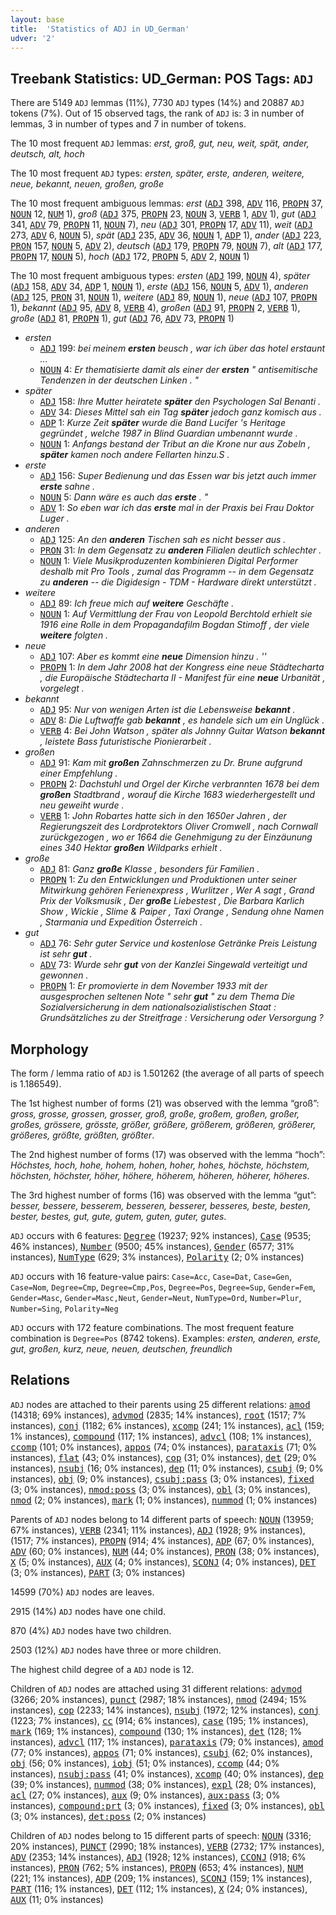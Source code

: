 ```yaml
---
layout: base
title:  'Statistics of ADJ in UD_German'
udver: '2'
---
```


## Treebank Statistics: UD_German: POS Tags: `ADJ`

There are 5149 `ADJ` lemmas (11%), 7730 `ADJ` types (14%) and 20887 `ADJ` tokens (7%).
Out of 15 observed tags, the rank of `ADJ` is: 3 in number of lemmas, 3 in number of types and 7 in number of tokens.

The 10 most frequent `ADJ` lemmas: <em>erst, groß, gut, neu, weit, spät, ander, deutsch, alt, hoch</em>

The 10 most frequent `ADJ` types:  <em>ersten, später, erste, anderen, weitere, neue, bekannt, neuen, großen, große</em>

The 10 most frequent ambiguous lemmas: <em>erst</em> (<tt><a href="de-pos-ADJ.html">ADJ</a></tt> 398, <tt><a href="de-pos-ADV.html">ADV</a></tt> 116, <tt><a href="de-pos-PROPN.html">PROPN</a></tt> 37, <tt><a href="de-pos-NOUN.html">NOUN</a></tt> 12, <tt><a href="de-pos-NUM.html">NUM</a></tt> 1), <em>groß</em> (<tt><a href="de-pos-ADJ.html">ADJ</a></tt> 375, <tt><a href="de-pos-PROPN.html">PROPN</a></tt> 23, <tt><a href="de-pos-NOUN.html">NOUN</a></tt> 3, <tt><a href="de-pos-VERB.html">VERB</a></tt> 1, <tt><a href="de-pos-ADV.html">ADV</a></tt> 1), <em>gut</em> (<tt><a href="de-pos-ADJ.html">ADJ</a></tt> 341, <tt><a href="de-pos-ADV.html">ADV</a></tt> 79, <tt><a href="de-pos-PROPN.html">PROPN</a></tt> 11, <tt><a href="de-pos-NOUN.html">NOUN</a></tt> 7), <em>neu</em> (<tt><a href="de-pos-ADJ.html">ADJ</a></tt> 301, <tt><a href="de-pos-PROPN.html">PROPN</a></tt> 17, <tt><a href="de-pos-ADV.html">ADV</a></tt> 11), <em>weit</em> (<tt><a href="de-pos-ADJ.html">ADJ</a></tt> 273, <tt><a href="de-pos-ADV.html">ADV</a></tt> 6, <tt><a href="de-pos-NOUN.html">NOUN</a></tt> 5), <em>spät</em> (<tt><a href="de-pos-ADJ.html">ADJ</a></tt> 235, <tt><a href="de-pos-ADV.html">ADV</a></tt> 36, <tt><a href="de-pos-NOUN.html">NOUN</a></tt> 1, <tt><a href="de-pos-ADP.html">ADP</a></tt> 1), <em>ander</em> (<tt><a href="de-pos-ADJ.html">ADJ</a></tt> 223, <tt><a href="de-pos-PRON.html">PRON</a></tt> 157, <tt><a href="de-pos-NOUN.html">NOUN</a></tt> 5, <tt><a href="de-pos-ADV.html">ADV</a></tt> 2), <em>deutsch</em> (<tt><a href="de-pos-ADJ.html">ADJ</a></tt> 179, <tt><a href="de-pos-PROPN.html">PROPN</a></tt> 79, <tt><a href="de-pos-NOUN.html">NOUN</a></tt> 7), <em>alt</em> (<tt><a href="de-pos-ADJ.html">ADJ</a></tt> 177, <tt><a href="de-pos-PROPN.html">PROPN</a></tt> 17, <tt><a href="de-pos-NOUN.html">NOUN</a></tt> 5), <em>hoch</em> (<tt><a href="de-pos-ADJ.html">ADJ</a></tt> 172, <tt><a href="de-pos-PROPN.html">PROPN</a></tt> 5, <tt><a href="de-pos-ADV.html">ADV</a></tt> 2, <tt><a href="de-pos-NOUN.html">NOUN</a></tt> 1)

The 10 most frequent ambiguous types:  <em>ersten</em> (<tt><a href="de-pos-ADJ.html">ADJ</a></tt> 199, <tt><a href="de-pos-NOUN.html">NOUN</a></tt> 4), <em>später</em> (<tt><a href="de-pos-ADJ.html">ADJ</a></tt> 158, <tt><a href="de-pos-ADV.html">ADV</a></tt> 34, <tt><a href="de-pos-ADP.html">ADP</a></tt> 1, <tt><a href="de-pos-NOUN.html">NOUN</a></tt> 1), <em>erste</em> (<tt><a href="de-pos-ADJ.html">ADJ</a></tt> 156, <tt><a href="de-pos-NOUN.html">NOUN</a></tt> 5, <tt><a href="de-pos-ADV.html">ADV</a></tt> 1), <em>anderen</em> (<tt><a href="de-pos-ADJ.html">ADJ</a></tt> 125, <tt><a href="de-pos-PRON.html">PRON</a></tt> 31, <tt><a href="de-pos-NOUN.html">NOUN</a></tt> 1), <em>weitere</em> (<tt><a href="de-pos-ADJ.html">ADJ</a></tt> 89, <tt><a href="de-pos-NOUN.html">NOUN</a></tt> 1), <em>neue</em> (<tt><a href="de-pos-ADJ.html">ADJ</a></tt> 107, <tt><a href="de-pos-PROPN.html">PROPN</a></tt> 1), <em>bekannt</em> (<tt><a href="de-pos-ADJ.html">ADJ</a></tt> 95, <tt><a href="de-pos-ADV.html">ADV</a></tt> 8, <tt><a href="de-pos-VERB.html">VERB</a></tt> 4), <em>großen</em> (<tt><a href="de-pos-ADJ.html">ADJ</a></tt> 91, <tt><a href="de-pos-PROPN.html">PROPN</a></tt> 2, <tt><a href="de-pos-VERB.html">VERB</a></tt> 1), <em>große</em> (<tt><a href="de-pos-ADJ.html">ADJ</a></tt> 81, <tt><a href="de-pos-PROPN.html">PROPN</a></tt> 1), <em>gut</em> (<tt><a href="de-pos-ADJ.html">ADJ</a></tt> 76, <tt><a href="de-pos-ADV.html">ADV</a></tt> 73, <tt><a href="de-pos-PROPN.html">PROPN</a></tt> 1)


* <em>ersten</em>
  * <tt><a href="de-pos-ADJ.html">ADJ</a></tt> 199: <em>bei meinem <b>ersten</b> beusch , war ich über das hotel erstaunt ...</em>
  * <tt><a href="de-pos-NOUN.html">NOUN</a></tt> 4: <em>Er thematisierte damit als einer der <b>ersten</b> " antisemitische Tendenzen in der deutschen Linken . "</em>
* <em>später</em>
  * <tt><a href="de-pos-ADJ.html">ADJ</a></tt> 158: <em>Ihre Mutter heiratete <b>später</b> den Psychologen Sal Benanti .</em>
  * <tt><a href="de-pos-ADV.html">ADV</a></tt> 34: <em>Dieses Mittel sah ein Tag <b>später</b> jedoch ganz komisch aus .</em>
  * <tt><a href="de-pos-ADP.html">ADP</a></tt> 1: <em>Kurze Zeit <b>später</b> wurde die Band Lucifer 's Heritage gegründet , welche 1987 in Blind Guardian umbenannt wurde .</em>
  * <tt><a href="de-pos-NOUN.html">NOUN</a></tt> 1: <em>Anfangs bestand der Tribut an die Krone nur aus Zobeln , <b>später</b> kamen noch andere Fellarten hinzu.S .</em>
* <em>erste</em>
  * <tt><a href="de-pos-ADJ.html">ADJ</a></tt> 156: <em>Super Bedienung und das Essen war bis jetzt auch immer <b>erste</b> sahne .</em>
  * <tt><a href="de-pos-NOUN.html">NOUN</a></tt> 5: <em>Dann wäre es auch das <b>erste</b> . "</em>
  * <tt><a href="de-pos-ADV.html">ADV</a></tt> 1: <em>So eben war ich das <b>erste</b> mal in der Praxis bei Frau Doktor Luger .</em>
* <em>anderen</em>
  * <tt><a href="de-pos-ADJ.html">ADJ</a></tt> 125: <em>An den <b>anderen</b> Tischen sah es nicht besser aus .</em>
  * <tt><a href="de-pos-PRON.html">PRON</a></tt> 31: <em>In dem Gegensatz zu <b>anderen</b> Filialen deutlich schlechter .</em>
  * <tt><a href="de-pos-NOUN.html">NOUN</a></tt> 1: <em>Viele Musikproduzenten kombinieren Digital Performer deshalb mit Pro Tools , zumal das Programm -- in dem Gegensatz zu <b>anderen</b> -- die Digidesign - TDM - Hardware direkt unterstützt .</em>
* <em>weitere</em>
  * <tt><a href="de-pos-ADJ.html">ADJ</a></tt> 89: <em>Ich freue mich auf <b>weitere</b> Geschäfte .</em>
  * <tt><a href="de-pos-NOUN.html">NOUN</a></tt> 1: <em>Auf Vermittlung der Frau von Leopold Berchtold erhielt sie 1916 eine Rolle in dem Propagandafilm Bogdan Stimoff , der viele <b>weitere</b> folgten .</em>
* <em>neue</em>
  * <tt><a href="de-pos-ADJ.html">ADJ</a></tt> 107: <em>Aber es kommt eine <b>neue</b> Dimension hinzu . ''</em>
  * <tt><a href="de-pos-PROPN.html">PROPN</a></tt> 1: <em>In dem Jahr 2008 hat der Kongress eine neue Städtecharta , die Europäische Städtecharta II - Manifest für eine <b>neue</b> Urbanität , vorgelegt .</em>
* <em>bekannt</em>
  * <tt><a href="de-pos-ADJ.html">ADJ</a></tt> 95: <em>Nur von wenigen Arten ist die Lebensweise <b>bekannt</b> .</em>
  * <tt><a href="de-pos-ADV.html">ADV</a></tt> 8: <em>Die Luftwaffe gab <b>bekannt</b> , es handele sich um ein Unglück .</em>
  * <tt><a href="de-pos-VERB.html">VERB</a></tt> 4: <em>Bei John Watson , später als Johnny Guitar Watson <b>bekannt</b> , leistete Bass futuristische Pionierarbeit .</em>
* <em>großen</em>
  * <tt><a href="de-pos-ADJ.html">ADJ</a></tt> 91: <em>Kam mit <b>großen</b> Zahnschmerzen zu Dr. Brune aufgrund einer Empfehlung .</em>
  * <tt><a href="de-pos-PROPN.html">PROPN</a></tt> 2: <em>Dachstuhl und Orgel der Kirche verbrannten 1678 bei dem <b>großen</b> Stadtbrand , worauf die Kirche 1683 wiederhergestellt und neu geweiht wurde .</em>
  * <tt><a href="de-pos-VERB.html">VERB</a></tt> 1: <em>John Robartes hatte sich in den 1650er Jahren , der Regierungszeit des Lordprotektors Oliver Cromwell , nach Cornwall zurückgezogen , wo er 1664 die Genehmigung zu der Einzäunung eines 340 Hektar <b>großen</b> Wildparks erhielt .</em>
* <em>große</em>
  * <tt><a href="de-pos-ADJ.html">ADJ</a></tt> 81: <em>Ganz <b>große</b> Klasse , besonders für Familien .</em>
  * <tt><a href="de-pos-PROPN.html">PROPN</a></tt> 1: <em>Zu den Entwicklungen und Produktionen unter seiner Mitwirkung gehören Ferienexpress , Wurlitzer , Wer A sagt , Grand Prix der Volksmusik , Der <b>große</b> Liebestest , Die Barbara Karlich Show , Wickie , Slime &amp; Paiper , Taxi Orange , Sendung ohne Namen , Starmania und Expedition Österreich .</em>
* <em>gut</em>
  * <tt><a href="de-pos-ADJ.html">ADJ</a></tt> 76: <em>Sehr guter Service und kostenlose Getränke Preis Leistung ist sehr <b>gut</b> .</em>
  * <tt><a href="de-pos-ADV.html">ADV</a></tt> 73: <em>Wurde sehr <b>gut</b> von der Kanzlei Singewald verteitigt und gewonnen .</em>
  * <tt><a href="de-pos-PROPN.html">PROPN</a></tt> 1: <em>Er promovierte in dem November 1933 mit der ausgesprochen seltenen Note " sehr <b>gut</b> " zu dem Thema Die Sozialversicherung in dem nationalsozialistischen Staat : Grundsätzliches zu der Streitfrage : Versicherung oder Versorgung ?</em>

## Morphology

The form / lemma ratio of `ADJ` is 1.501262 (the average of all parts of speech is 1.186549).

The 1st highest number of forms (21) was observed with the lemma “groß”: <em>gross, grosse, grossen, grosser, groß, große, großem, großen, großer, großes, grössere, grösste, größer, größere, größerem, größeren, größerer, größeres, größte, größten, größter</em>.

The 2nd highest number of forms (17) was observed with the lemma “hoch”: <em>Höchstes, hoch, hohe, hohem, hohen, hoher, hohes, höchste, höchstem, höchsten, höchster, höher, höhere, höherem, höheren, höherer, höheres</em>.

The 3rd highest number of forms (16) was observed with the lemma “gut”: <em>besser, bessere, besserem, besseren, besserer, besseres, beste, besten, bester, bestes, gut, gute, gutem, guten, guter, gutes</em>.

`ADJ` occurs with 6 features: <tt><a href="de-feat-Degree.html">Degree</a></tt> (19237; 92% instances), <tt><a href="de-feat-Case.html">Case</a></tt> (9535; 46% instances), <tt><a href="de-feat-Number.html">Number</a></tt> (9500; 45% instances), <tt><a href="de-feat-Gender.html">Gender</a></tt> (6577; 31% instances), <tt><a href="de-feat-NumType.html">NumType</a></tt> (629; 3% instances), <tt><a href="de-feat-Polarity.html">Polarity</a></tt> (2; 0% instances)

`ADJ` occurs with 16 feature-value pairs: `Case=Acc`, `Case=Dat`, `Case=Gen`, `Case=Nom`, `Degree=Cmp`, `Degree=Cmp,Pos`, `Degree=Pos`, `Degree=Sup`, `Gender=Fem`, `Gender=Masc`, `Gender=Masc,Neut`, `Gender=Neut`, `NumType=Ord`, `Number=Plur`, `Number=Sing`, `Polarity=Neg`

`ADJ` occurs with 172 feature combinations.
The most frequent feature combination is `Degree=Pos` (8742 tokens).
Examples: <em>ersten, anderen, erste, gut, großen, kurz, neue, neuen, deutschen, freundlich</em>


## Relations

`ADJ` nodes are attached to their parents using 25 different relations: <tt><a href="de-dep-amod.html">amod</a></tt> (14318; 69% instances), <tt><a href="de-dep-advmod.html">advmod</a></tt> (2835; 14% instances), <tt><a href="de-dep-root.html">root</a></tt> (1517; 7% instances), <tt><a href="de-dep-conj.html">conj</a></tt> (1182; 6% instances), <tt><a href="de-dep-xcomp.html">xcomp</a></tt> (241; 1% instances), <tt><a href="de-dep-acl.html">acl</a></tt> (159; 1% instances), <tt><a href="de-dep-compound.html">compound</a></tt> (117; 1% instances), <tt><a href="de-dep-advcl.html">advcl</a></tt> (108; 1% instances), <tt><a href="de-dep-ccomp.html">ccomp</a></tt> (101; 0% instances), <tt><a href="de-dep-appos.html">appos</a></tt> (74; 0% instances), <tt><a href="de-dep-parataxis.html">parataxis</a></tt> (71; 0% instances), <tt><a href="de-dep-flat.html">flat</a></tt> (43; 0% instances), <tt><a href="de-dep-cop.html">cop</a></tt> (31; 0% instances), <tt><a href="de-dep-det.html">det</a></tt> (29; 0% instances), <tt><a href="de-dep-nsubj.html">nsubj</a></tt> (16; 0% instances), <tt><a href="de-dep-dep.html">dep</a></tt> (11; 0% instances), <tt><a href="de-dep-csubj.html">csubj</a></tt> (9; 0% instances), <tt><a href="de-dep-obj.html">obj</a></tt> (9; 0% instances), <tt><a href="de-dep-csubj-pass.html">csubj:pass</a></tt> (3; 0% instances), <tt><a href="de-dep-fixed.html">fixed</a></tt> (3; 0% instances), <tt><a href="de-dep-nmod-poss.html">nmod:poss</a></tt> (3; 0% instances), <tt><a href="de-dep-obl.html">obl</a></tt> (3; 0% instances), <tt><a href="de-dep-nmod.html">nmod</a></tt> (2; 0% instances), <tt><a href="de-dep-mark.html">mark</a></tt> (1; 0% instances), <tt><a href="de-dep-nummod.html">nummod</a></tt> (1; 0% instances)

Parents of `ADJ` nodes belong to 14 different parts of speech: <tt><a href="de-pos-NOUN.html">NOUN</a></tt> (13959; 67% instances), <tt><a href="de-pos-VERB.html">VERB</a></tt> (2341; 11% instances), <tt><a href="de-pos-ADJ.html">ADJ</a></tt> (1928; 9% instances),  (1517; 7% instances), <tt><a href="de-pos-PROPN.html">PROPN</a></tt> (914; 4% instances), <tt><a href="de-pos-ADP.html">ADP</a></tt> (67; 0% instances), <tt><a href="de-pos-ADV.html">ADV</a></tt> (60; 0% instances), <tt><a href="de-pos-NUM.html">NUM</a></tt> (44; 0% instances), <tt><a href="de-pos-PRON.html">PRON</a></tt> (38; 0% instances), <tt><a href="de-pos-X.html">X</a></tt> (5; 0% instances), <tt><a href="de-pos-AUX.html">AUX</a></tt> (4; 0% instances), <tt><a href="de-pos-SCONJ.html">SCONJ</a></tt> (4; 0% instances), <tt><a href="de-pos-DET.html">DET</a></tt> (3; 0% instances), <tt><a href="de-pos-PART.html">PART</a></tt> (3; 0% instances)

14599 (70%) `ADJ` nodes are leaves.

2915 (14%) `ADJ` nodes have one child.

870 (4%) `ADJ` nodes have two children.

2503 (12%) `ADJ` nodes have three or more children.

The highest child degree of a `ADJ` node is 12.

Children of `ADJ` nodes are attached using 31 different relations: <tt><a href="de-dep-advmod.html">advmod</a></tt> (3266; 20% instances), <tt><a href="de-dep-punct.html">punct</a></tt> (2987; 18% instances), <tt><a href="de-dep-nmod.html">nmod</a></tt> (2494; 15% instances), <tt><a href="de-dep-cop.html">cop</a></tt> (2233; 14% instances), <tt><a href="de-dep-nsubj.html">nsubj</a></tt> (1972; 12% instances), <tt><a href="de-dep-conj.html">conj</a></tt> (1223; 7% instances), <tt><a href="de-dep-cc.html">cc</a></tt> (914; 6% instances), <tt><a href="de-dep-case.html">case</a></tt> (195; 1% instances), <tt><a href="de-dep-mark.html">mark</a></tt> (169; 1% instances), <tt><a href="de-dep-compound.html">compound</a></tt> (130; 1% instances), <tt><a href="de-dep-det.html">det</a></tt> (128; 1% instances), <tt><a href="de-dep-advcl.html">advcl</a></tt> (117; 1% instances), <tt><a href="de-dep-parataxis.html">parataxis</a></tt> (79; 0% instances), <tt><a href="de-dep-amod.html">amod</a></tt> (77; 0% instances), <tt><a href="de-dep-appos.html">appos</a></tt> (71; 0% instances), <tt><a href="de-dep-csubj.html">csubj</a></tt> (62; 0% instances), <tt><a href="de-dep-obj.html">obj</a></tt> (56; 0% instances), <tt><a href="de-dep-iobj.html">iobj</a></tt> (51; 0% instances), <tt><a href="de-dep-ccomp.html">ccomp</a></tt> (44; 0% instances), <tt><a href="de-dep-nsubj-pass.html">nsubj:pass</a></tt> (41; 0% instances), <tt><a href="de-dep-xcomp.html">xcomp</a></tt> (40; 0% instances), <tt><a href="de-dep-dep.html">dep</a></tt> (39; 0% instances), <tt><a href="de-dep-nummod.html">nummod</a></tt> (38; 0% instances), <tt><a href="de-dep-expl.html">expl</a></tt> (28; 0% instances), <tt><a href="de-dep-acl.html">acl</a></tt> (27; 0% instances), <tt><a href="de-dep-aux.html">aux</a></tt> (9; 0% instances), <tt><a href="de-dep-aux-pass.html">aux:pass</a></tt> (3; 0% instances), <tt><a href="de-dep-compound-prt.html">compound:prt</a></tt> (3; 0% instances), <tt><a href="de-dep-fixed.html">fixed</a></tt> (3; 0% instances), <tt><a href="de-dep-obl.html">obl</a></tt> (3; 0% instances), <tt><a href="de-dep-det-poss.html">det:poss</a></tt> (2; 0% instances)

Children of `ADJ` nodes belong to 15 different parts of speech: <tt><a href="de-pos-NOUN.html">NOUN</a></tt> (3316; 20% instances), <tt><a href="de-pos-PUNCT.html">PUNCT</a></tt> (2990; 18% instances), <tt><a href="de-pos-VERB.html">VERB</a></tt> (2732; 17% instances), <tt><a href="de-pos-ADV.html">ADV</a></tt> (2353; 14% instances), <tt><a href="de-pos-ADJ.html">ADJ</a></tt> (1928; 12% instances), <tt><a href="de-pos-CCONJ.html">CCONJ</a></tt> (918; 6% instances), <tt><a href="de-pos-PRON.html">PRON</a></tt> (762; 5% instances), <tt><a href="de-pos-PROPN.html">PROPN</a></tt> (653; 4% instances), <tt><a href="de-pos-NUM.html">NUM</a></tt> (221; 1% instances), <tt><a href="de-pos-ADP.html">ADP</a></tt> (209; 1% instances), <tt><a href="de-pos-SCONJ.html">SCONJ</a></tt> (159; 1% instances), <tt><a href="de-pos-PART.html">PART</a></tt> (116; 1% instances), <tt><a href="de-pos-DET.html">DET</a></tt> (112; 1% instances), <tt><a href="de-pos-X.html">X</a></tt> (24; 0% instances), <tt><a href="de-pos-AUX.html">AUX</a></tt> (11; 0% instances)

